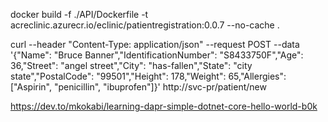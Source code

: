docker build -f ./API/Dockerfile -t acreclinic.azurecr.io/eclinic/patientregistration:0.0.7 --no-cache .


curl --header "Content-Type: application/json" --request POST --data '{"Name": "Bruce Banner","IdentificationNumber": "S8433750F","Age": 36,"Street": "angel street","City": "has-fallen","State": "city state","PostalCode": "99501","Height": 178,"Weight": 65,"Allergies": ["Aspirin", "penicillin", "ibuprofen"]}' http://svc-pr/patient/new


https://dev.to/mkokabi/learning-dapr-simple-dotnet-core-hello-world-b0k